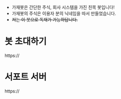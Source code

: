 * 가재봇은 간단한 주식, 회사 시스템을 가진 친목 봇입니다!
* 가재봇의 주식은 이용자 분의 닉네임을 따서 만들었습니다.
* ~~저는 이 봇으로 독재가 가능하답니다.~~


# 봇 초대하기
https://
# 서포트 서버
https://
